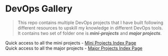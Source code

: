 # DevOps Gallery

> This repo contains multiple DevOps projects that I have built following different resources to upskill my knowledge in different DevOps tools. It contains two set of folder one is _**mini-projects**_ and _**major projects**_.

Quick access to all the mini projects - [Mini Projects Index Page](./mini%20projects/README.md)<br>
Quick access to all the major projects - [Major Projects Index Page](./major%20projects/README.md)
